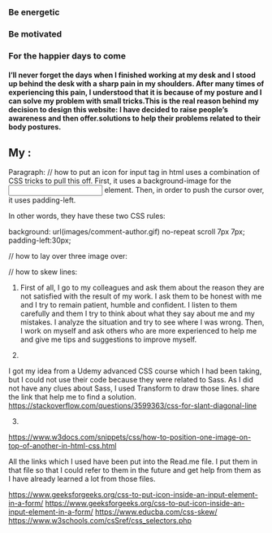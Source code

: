 


### Be energetic
### Be motivated 
### For the happier days to come


#### I’ll never forget the days when I finished working at my desk and I stood up behind the desk with a sharp pain in my shoulders. After many times of experiencing this pain, I understood that it is because of my posture and I can solve my problem with small tricks.This is the real reason behind my decision to design this website: I have decided to raise people’s awareness and then offer.solutions to help their problems related to their body postures.


## My  :
Paragraph:
// how  to put an icon for input tag in html
 uses a combination of CSS tricks to pull this off. First, it uses a background-image for the <input> element. Then, in order to push the cursor over, it uses padding-left.

In other words, they have these two CSS rules:

background: url(images/comment-author.gif) no-repeat scroll 7px 7px;
padding-left:30px;

// how to lay over three image over:  
 

// how to skew lines:





   1. First of all, I go to my colleagues and ask them about the reason they are not satisfied with the result of my work.
   I ask them to be honest with me and I try to remain patient, humble and confident. I listen to them carefully and them I try to
   think about what they say about me and my mistakes. I analyze the situation and try to see where I was wrong.
   Then, I work on myself and ask others who are more experienced to help me and give me tips and suggestions to improve myself.

   2.
   I got my idea from a Udemy advanced CSS course which I had been taking, but I could not use their code because
   they were related to Sass.
   As I did not have any clues about Sass, I used Transform to draw those lines.
   share the link that help me to find a solution.
   https://stackoverflow.com/questions/3599363/css-for-slant-diagonal-line
   
   
   3. 
   https://www.w3docs.com/snippets/css/how-to-position-one-image-on-top-of-another-in-html-css.html





   All the links which I used have been put into the Read.me file. I put them in that file so that I could refer to them
   in the future and get help from them as I have already learned a lot from those files.


   https://www.geeksforgeeks.org/css-to-put-icon-inside-an-input-element-in-a-form/
   https://www.geeksforgeeks.org/css-to-put-icon-inside-an-input-element-in-a-form/
   https://www.educba.com/css-skew/
   https://www.w3schools.com/csSref/css_selectors.php

